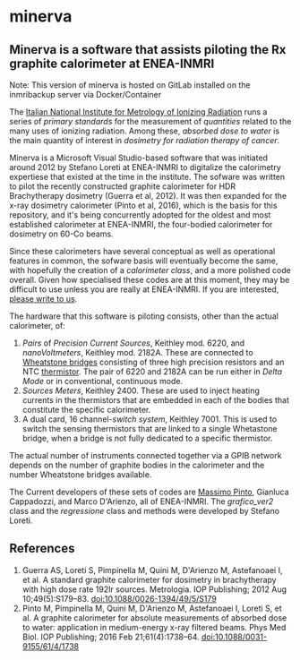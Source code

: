 # minerva

## Minerva is a software that assists piloting the Rx graphite calorimeter at ENEA-INMRI

Note: This version of minerva is hosted on GitLab installed on the inmribackup server via Docker/Container 

The [Italian National Institute for Metrology of Ionizing Radiation](http://www.inmri.enea.it) runs a series of *primary standards* for the measurement of *quantities* related to the many uses of ionizing radiation. Among these, *absorbed dose to water* is the main quantity of interest in *dosimetry for radiation therapy of cancer*.

Minerva is a Microsoft Visual Studio-based software that was initiated around 2012 by Stefano Loreti at ENEA-INMRI to digitalize the calorimetry expertiese that existed at the time in the institute. The sofware was written to pilot the recently constructed graphite calorimeter for HDR Brachytherapy dosimetry (Guerra et al, 2012). It was then expanded for the x-ray dosimetry calorimeter (Pinto et al, 2016), which is the basis for this repository, and it's being concurrently adopted for the oldest and most established calorimeter at ENEA-INMRI, the four-bodied calorimeter for dosimetry on 60-Co beams. 

Since these calorimeters have several conceptual as well as operational features in common, the sofware basis will eventually become the same, with hopefully the creation of a _calorimeter class_, and a more polished code overall. Given how specialised these codes are at this moment, they may be difficult to use unless you are really at ENEA-INMRI. If you are interested, [please write to us](mailto:massimo.pinto@enea.it).

The hardware that this software is piloting consists, other than the actual calorimeter, of:

1. _Pairs_ of _Precision Current Sources_, Keithley mod. 6220, and _nanoVoltmeters_, Keithley mod. 2182A. These are connected to [Wheatstone bridges](https://en.wikipedia.org/wiki/Wheatstone_bridge) consisting of three high precision resistors and an NTC [thermistor](https://en.wikipedia.org/wiki/Thermistor). The pair of 6220 and 2182A can be run either in _Delta Mode_  or in conventional, continuous mode.
2. _Sources Meters_, Keithley 2400. These are used to inject heating currents in the thermistors that are embedded in each of the bodies that constitute the specific calorimeter. 
3. A dual card, 16 channel-_switch system_, Keithley 7001. This is used to switch the sensing thermistors that are linked to a single Whetastone bridge, when a bridge is not fully dedicated to a specific thermistor.

The actual number of instruments connected together via a GPIB network depends on the number of graphite bodies in the calorimeter and the number Wheatstone bridges available. 

The Current developers of these sets of codes are [Massimo Pinto](http://massimopinto.github.io), Gianluca Cappadozzi, and Marco D'Arienzo, all of ENEA-INMRI. 
The *grafico_ver2* class and the *regressione* class and methods were developed by Stefano Loreti.

## References 
1.	Guerra AS, Loreti S, Pimpinella M, Quini M, D'Arienzo M, Astefanoaei I, et al. A standard graphite calorimeter for dosimetry in brachytherapy with high dose rate 192Ir sources. Metrologia. IOP Publishing; 2012 Aug 10;49(5):S179–83. [doi:10.1088/0026-1394/49/5/S179](dx.doi.org/10.1088/0026-1394/49/5/S17)
2.	Pinto M, Pimpinella M, Quini M, D'Arienzo M, Astefanoaei I, Loreti S, et al. A graphite calorimeter for absolute measurements of absorbed dose to water: application in medium-energy x-ray filtered beams. Phys Med Biol. IOP Publishing; 2016 Feb 21;61(4):1738–64. [doi:10.1088/0031-9155/61/4/1738](http://dx.doi.org/10.1088/0031-9155/61/4/1738)  
